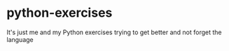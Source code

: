 # python-exercises
It's just me and my Python exercises trying to get better and not forget the language
